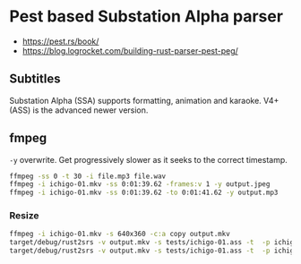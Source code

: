 # Pest based Substation Alpha parser

* https://pest.rs/book/
* https://blog.logrocket.com/building-rust-parser-pest-peg/

## Subtitles
Substation Alpha (SSA) supports formatting, animation and karaoke. V4+ (ASS) is the advanced newer version. 

## fmpeg
`-y` overwrite. Get progressively slower as it seeks to the correct timestamp.

```sh
ffmpeg -ss 0 -t 30 -i file.mp3 file.wav
ffmpeg -i ichigo-01.mkv -ss 0:01:39.62 -frames:v 1 -y output.jpeg
ffmpeg -i ichigo-01.mkv -ss 0:01:39.62 -to 0:01:41.62 -y output.mp3
```

### Resize

```sh
ffmpeg -i ichigo-01.mkv -s 640x360 -c:a copy output.mkv
target/debug/rust2srs -v output.mkv -s tests/ichigo-01.ass -t  -p ichigo-1 -o  10352.79s user 1076.09s system 787% cpu 24:10.59 total # resized
target/debug/rust2srs -v output.mkv -s tests/ichigo-01.ass -t  -p ichigo-1 -o  11185.47s user 1242.84s system 777% cpu 26:38.03 total # alleen snapshots
```